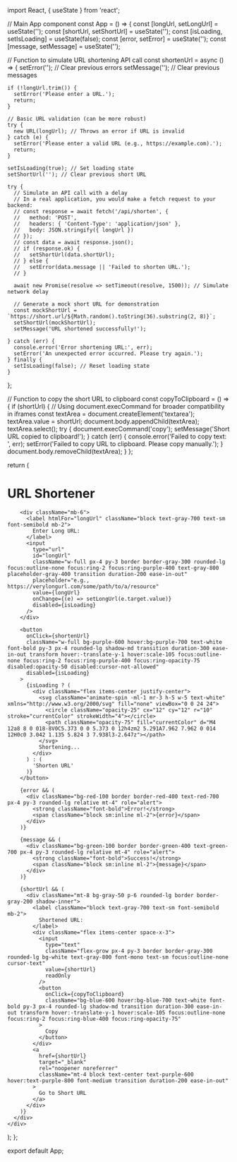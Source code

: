 import React, { useState } from 'react';

// Main App component
const App = () => {
  const [longUrl, setLongUrl] = useState('');
  const [shortUrl, setShortUrl] = useState('');
  const [isLoading, setIsLoading] = useState(false);
  const [error, setError] = useState('');
  const [message, setMessage] = useState('');

  // Function to simulate URL shortening API call
  const shortenUrl = async () => {
    setError(''); // Clear previous errors
    setMessage(''); // Clear previous messages

    if (!longUrl.trim()) {
      setError('Please enter a URL.');
      return;
    }

    // Basic URL validation (can be more robust)
    try {
      new URL(longUrl); // Throws an error if URL is invalid
    } catch (e) {
      setError('Please enter a valid URL (e.g., https://example.com).');
      return;
    }

    setIsLoading(true); // Set loading state
    setShortUrl(''); // Clear previous short URL

    try {
      // Simulate an API call with a delay
      // In a real application, you would make a fetch request to your backend:
      // const response = await fetch('/api/shorten', {
      //   method: 'POST',
      //   headers: { 'Content-Type': 'application/json' },
      //   body: JSON.stringify({ longUrl })
      // });
      // const data = await response.json();
      // if (response.ok) {
      //   setShortUrl(data.shortUrl);
      // } else {
      //   setError(data.message || 'Failed to shorten URL.');
      // }

      await new Promise(resolve => setTimeout(resolve, 1500)); // Simulate network delay

      // Generate a mock short URL for demonstration
      const mockShortUrl = `https://short.url/${Math.random().toString(36).substring(2, 8)}`;
      setShortUrl(mockShortUrl);
      setMessage('URL shortened successfully!');

    } catch (err) {
      console.error('Error shortening URL:', err);
      setError('An unexpected error occurred. Please try again.');
    } finally {
      setIsLoading(false); // Reset loading state
    }
  };

  // Function to copy the short URL to clipboard
  const copyToClipboard = () => {
    if (shortUrl) {
      // Using document.execCommand for broader compatibility in iframes
      const textArea = document.createElement('textarea');
      textArea.value = shortUrl;
      document.body.appendChild(textArea);
      textArea.select();
      try {
        document.execCommand('copy');
        setMessage('Short URL copied to clipboard!');
      } catch (err) {
        console.error('Failed to copy text: ', err);
        setError('Failed to copy URL to clipboard. Please copy manually.');
      }
      document.body.removeChild(textArea);
    }
  };

  return (
    <div className="min-h-screen bg-gradient-to-br from-indigo-500 via-purple-500 to-pink-500 flex items-center justify-center p-4 font-sans">
      <div className="bg-white p-8 rounded-xl shadow-2xl w-full max-w-lg transform transition-all duration-300 hover:scale-105">
        <h1 className="text-4xl font-extrabold text-gray-800 mb-6 text-center">
          URL Shortener
        </h1>

        <div className="mb-6">
          <label htmlFor="longUrl" className="block text-gray-700 text-sm font-semibold mb-2">
            Enter Long URL:
          </label>
          <input
            type="url"
            id="longUrl"
            className="w-full px-4 py-3 border border-gray-300 rounded-lg focus:outline-none focus:ring-2 focus:ring-purple-400 text-gray-800 placeholder-gray-400 transition duration-200 ease-in-out"
            placeholder="e.g., https://verylongurl.com/some/path/to/a/resource"
            value={longUrl}
            onChange={(e) => setLongUrl(e.target.value)}
            disabled={isLoading}
          />
        </div>

        <button
          onClick={shortenUrl}
          className="w-full bg-purple-600 hover:bg-purple-700 text-white font-bold py-3 px-4 rounded-lg shadow-md transition duration-300 ease-in-out transform hover:-translate-y-1 hover:scale-105 focus:outline-none focus:ring-2 focus:ring-purple-400 focus:ring-opacity-75 disabled:opacity-50 disabled:cursor-not-allowed"
          disabled={isLoading}
        >
          {isLoading ? (
            <div className="flex items-center justify-center">
              <svg className="animate-spin -ml-1 mr-3 h-5 w-5 text-white" xmlns="http://www.w3.org/2000/svg" fill="none" viewBox="0 0 24 24">
                <circle className="opacity-25" cx="12" cy="12" r="10" stroke="currentColor" strokeWidth="4"></circle>
                <path className="opacity-75" fill="currentColor" d="M4 12a8 8 0 018-8V0C5.373 0 0 5.373 0 12h4zm2 5.291A7.962 7.962 0 014 12H0c0 3.042 1.135 5.824 3 7.938l3-2.647z"></path>
              </svg>
              Shortening...
            </div>
          ) : (
            'Shorten URL'
          )}
        </button>

        {error && (
          <div className="bg-red-100 border border-red-400 text-red-700 px-4 py-3 rounded-lg relative mt-4" role="alert">
            <strong className="font-bold">Error!</strong>
            <span className="block sm:inline ml-2">{error}</span>
          </div>
        )}

        {message && (
          <div className="bg-green-100 border border-green-400 text-green-700 px-4 py-3 rounded-lg relative mt-4" role="alert">
            <strong className="font-bold">Success!</strong>
            <span className="block sm:inline ml-2">{message}</span>
          </div>
        )}

        {shortUrl && (
          <div className="mt-8 bg-gray-50 p-6 rounded-lg border border-gray-200 shadow-inner">
            <label className="block text-gray-700 text-sm font-semibold mb-2">
              Shortened URL:
            </label>
            <div className="flex items-center space-x-3">
              <input
                type="text"
                className="flex-grow px-4 py-3 border border-gray-300 rounded-lg bg-white text-gray-800 font-mono text-sm focus:outline-none cursor-text"
                value={shortUrl}
                readOnly
              />
              <button
                onClick={copyToClipboard}
                className="bg-blue-600 hover:bg-blue-700 text-white font-bold py-3 px-4 rounded-lg shadow-md transition duration-300 ease-in-out transform hover:-translate-y-1 hover:scale-105 focus:outline-none focus:ring-2 focus:ring-blue-400 focus:ring-opacity-75"
              >
                Copy
              </button>
            </div>
            <a
              href={shortUrl}
              target="_blank"
              rel="noopener noreferrer"
              className="mt-4 block text-center text-purple-600 hover:text-purple-800 font-medium transition duration-200 ease-in-out"
            >
              Go to Short URL
            </a>
          </div>
        )}
      </div>
    </div>
  );
};

export default App;
